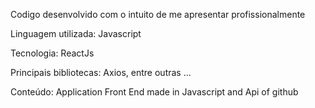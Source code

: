 Codigo desenvolvido com o intuito de me apresentar profissionalmente

Linguagem utilizada: Javascript

Tecnologia: ReactJs

Principais bibliotecas: Axios, entre outras ...

Conteúdo: Application Front End made in Javascript and Api of github